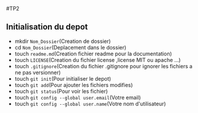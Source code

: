 #TP2

## Initialisation du depot 
* mkdir <code>Nom_Dossier</code>(Creation de dossier)
* cd <code>Nom_Dossier</code>(Deplacement dans le dossier)
* touch <code>readme.md</code>(Creation fichier readme pour la documentation)
* touch <code>LICENSE</code>(Creation du fichier license ,license MIT ou apache ...)
* touch <code>.gitignore</code>(Creation du fichier .gitignore pour ignorer les fichiers a ne pas versionner)
* touch <code>git init</code>(Pour initialiser le depot)
* touch <code>git add</code>(Pour ajouter les fichiers modifies)
* touch <code>git status</code>(Pour voir les fichier)
* touch <code>git config --global user.email</code>(Votre email)
* touch <code>git config --global user.name</code>(Votre nom d'utilisateur)